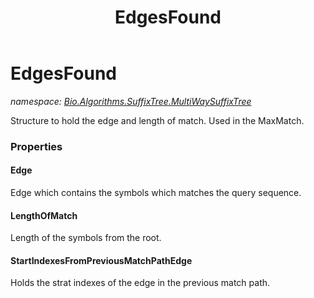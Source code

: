 ﻿---
title: EdgesFound
---

# EdgesFound
_namespace: [Bio.Algorithms.SuffixTree.MultiWaySuffixTree](N-Bio.Algorithms.SuffixTree.MultiWaySuffixTree.html)_

Structure to hold the edge and length of match.
 Used in the MaxMatch.



### Properties

#### Edge
Edge which contains the symbols which matches the query sequence.
#### LengthOfMatch
Length of the symbols from the root.
#### StartIndexesFromPreviousMatchPathEdge
Holds the strat indexes of the edge in the previous match path.

